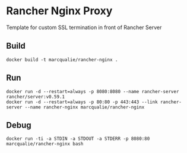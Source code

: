 # Rancher Nginx Proxy

Template for custom SSL termination in front of Rancher Server

## Build

```
docker build -t marcqualie/rancher-nginx .
```

## Run

```
docker run -d --restart=always -p 8080:8080 --name rancher-server rancher/server:v0.59.1
docker run -d --restart=always -p 80:80 -p 443:443 --link rancher-server --name rancher-nginx marcqualie/rancher-nginx
```

## Debug

```
docker run -ti -a STDIN -a STDOUT -a STDERR -p 8080:80 marcqualie/rancher-nginx bash
```
